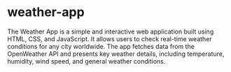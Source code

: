 # weather-app
The Weather App is a simple and interactive web application built using HTML, CSS, and JavaScript. It allows users to check real-time weather conditions for any city worldwide. The app fetches data from the OpenWeather API and presents key weather details, including temperature, humidity, wind speed, and general weather conditions.
